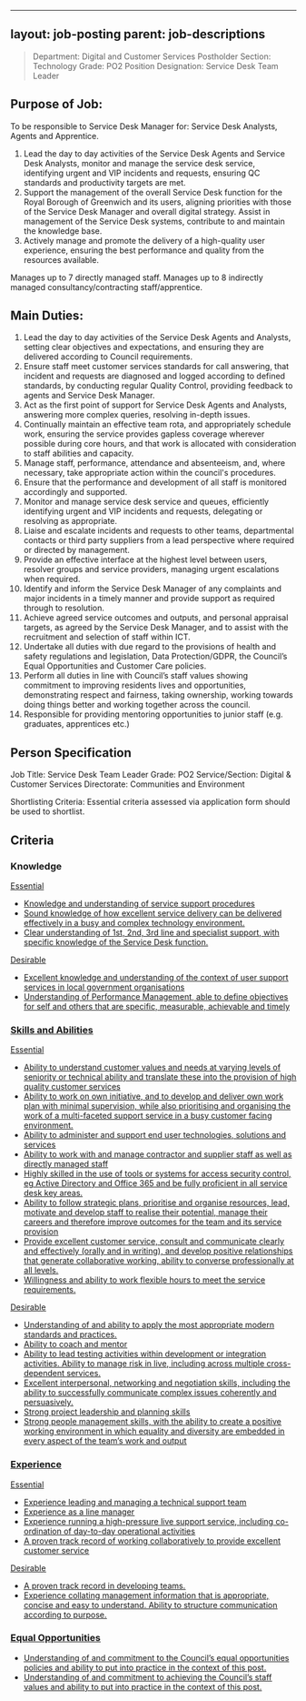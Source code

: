 
---
layout: job-posting
parent: job-descriptions
---




> Department: Digital and Customer Services
> Postholder Section: Technology
> Grade: PO2
> Position Designation: Service Desk Team Leader

## Purpose of Job:
To be responsible to Service Desk Manager for: Service Desk Analysts, Agents and Apprentice.
1.  Lead the day to day activities of the Service Desk Agents and Service Desk Analysts, monitor and manage the service desk service, identifying urgent and VIP incidents and requests, ensuring QC standards and productivity targets are met.
2.  Support the management of the overall Service Desk function for the Royal Borough of Greenwich and its users, aligning priorities with those of the Service Desk Manager and overall digital strategy. Assist in management of the Service Desk systems, contribute to and maintain the knowledge base.
3.  Actively manage and promote the delivery of a high-quality user experience, ensuring the best performance and quality from the resources available.

Manages up to 7 directly managed staff.
Manages up to 8 indirectly managed consultancy/contracting staff/apprentice.

## Main Duties:
1.  Lead the day to day activities of the Service Desk Agents and Analysts, setting clear objectives and expectations, and ensuring they are delivered according to Council requirements.
2.  Ensure staff meet customer services standards for call answering, that incident and requests are diagnosed and logged according to defined standards, by conducting regular Quality Control, providing feedback to agents and Service Desk Manager.
3.  Act as the first point of support for Service Desk Agents and Analysts, answering more complex queries, resolving in-depth issues.
4.  Continually maintain an effective team rota, and appropriately schedule work, ensuring the service provides gapless coverage wherever possible during core hours, and that work is allocated with consideration to staff abilities and capacity.
5.  Manage staff, performance, attendance and absenteeism, and, where necessary, take appropriate action within the council's procedures.
6.  Ensure that the performance and development of all staff is monitored accordingly and supported.
7.  Monitor and manage service desk service and queues, efficiently identifying urgent and VIP incidents and requests, delegating or resolving as appropriate.
8.  Liaise and escalate incidents and requests to other teams, departmental contacts or third party suppliers from a lead perspective where required or directed by management.
9.  Provide an effective interface at the highest level between users, resolver groups and service providers, managing urgent escalations when required.
10.  Identify and inform the Service Desk Manager of any complaints and major incidents in a timely manner and provide support as required through to resolution.
11.  Achieve agreed service outcomes and outputs, and personal appraisal targets, as agreed by the Service Desk Manager, and to assist with the recruitment and selection of staff within ICT.
12.  Undertake all duties with due regard to the provisions of health and safety regulations and legislation, Data Protection/GDPR, the Council’s Equal Opportunities and Customer Care policies.
13.  Perform all duties in line with Council’s staff values showing commitment to improving residents lives and opportunities, demonstrating respect and fairness, taking ownership, working towards doing things better and working together across the council.
14.  Responsible for providing mentoring opportunities to junior staff (e.g. graduates, apprentices etc.)

## Person Specification
Job Title: Service Desk Team Leader
Grade: PO2
Service/Section: Digital & Customer Services
Directorate: Communities and Environment

Shortlisting Criteria: Essential criteria assessed via application form should be used to shortlist.

## Criteria
### Knowledge
<u>Essential
-   Knowledge and understanding of service support procedures    
-   Sound knowledge of how excellent service delivery can be delivered effectively in a busy and complex technology environment.    
-   Clear understanding of 1st, 2nd, 3rd line and specialist support, with specific knowledge of the Service Desk function.

<u>Desirable
-   Excellent knowledge and understanding of the context of user support services in local government organisations    
-   Understanding of Performance Management, able to define objectives for self and others that are specific, measurable, achievable and timely

### Skills and Abilities
<u>Essential
-   Ability to understand customer values and needs at varying levels of seniority or technical ability and translate these into the provision of high quality customer services    
-   Ability to work on own initiative, and to develop and deliver own work plan with minimal supervision, while also prioritising and organising the work of a multi-faceted support service in a busy customer facing environment.    
-   Ability to administer and support end user technologies, solutions and services    
-   Ability to work with and manage contractor and supplier staff as well as directly managed staff    
-   Highly skilled in the use of tools or systems for access security control, eg Active Directory and Office 365 and be fully proficient in all service desk key areas.   
-   Ability to follow strategic plans, prioritise and organise resources, lead, motivate and develop staff to realise their potential, manage their careers and therefore improve outcomes for the team and its service provision    
-   Provide excellent customer service, consult and communicate clearly and effectively (orally and in writing), and develop positive relationships that generate collaborative working, ability to converse professionally at all levels.    
-   Willingness and ability to work flexible hours to meet the service requirements.

<u>Desirable
-   Understanding of and ability to apply the most appropriate modern standards and practices.    
-   Ability to coach and mentor    
-   Ability to lead testing activities within development or integration activities. Ability to manage risk in live, including across multiple cross-dependent services.   
-   Excellent interpersonal, networking and negotiation skills, including the ability to successfully communicate complex issues coherently and persuasively.    
-   Strong project leadership and planning skills
-   Strong people management skills, with the ability to create a positive working environment in which equality and diversity are embedded in every aspect of the team’s work and output

### Experience
<u>Essential
-   Experience leading and managing a technical support team    
-   Experience as a line manager    
-   Experience running a high-pressure live support service, including co-ordination of day-to-day operational activities   
-   A proven track record of working collaboratively to provide excellent customer service

<u>Desirable
-   A proven track record in developing teams.    
-   Experience collating management information that is appropriate, concise and easy to understand. Ability to structure communication according to purpose.

### Equal Opportunities
-   Understanding of and commitment to the Council’s equal opportunities policies and ability to put into practice in the context of this post.    
-   Understanding of and commitment to achieving the Council’s staff values and ability to put into practice in the context of this post.
